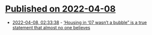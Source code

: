 # [Published on 2022-04-08](index.md)

* [2022-04-08, 02:33:38](https://news.ycombinator.com/item?id=30952723) - [‘Housing in ‘07 wasn’t a bubble” is a true statement that almost no one believes](https://fullstackeconomics.com/the-2000s-housing-bubble-was-greatly-exaggerated/)
